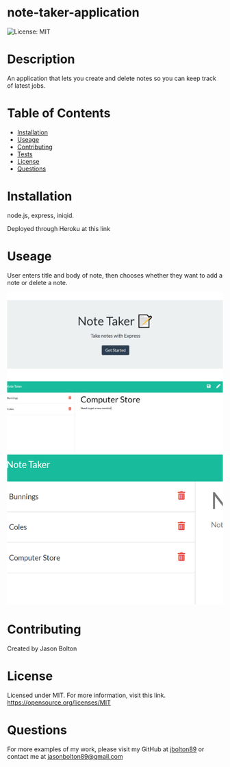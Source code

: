# note-taker-application

![License: MIT](https://img.shields.io/badge/License-MIT-yellow.svg)

# Description

An application that lets you create and delete notes so you can keep track of latest jobs. 


# Table of Contents

- [Installation](#installation)
- [Useage](#useage)
- [Contributing](#contributing)
- [Tests](#tests)
- [License](#license)
- [Questions](#questions)

# Installation

node.js, express, iniqid.

Deployed through Heroku at this link 

# Useage

User enters title and body of note, then chooses whether they want to add a note or delete a note. 

![Homepage](./Capture3.PNG)
![Notes Page](./Capture1.PNG)
![Note Added](./Capture2.PNG)

# Contributing

Created by Jason Bolton

# License

Licensed under MIT.
For more information, visit this link.
https://opensource.org/licenses/MIT

# Questions

For more examples of my work, please visit my GitHub at [jbolton89](https://github.com/jbolton89)
or contact me at
jasonbolton89@gmail.com